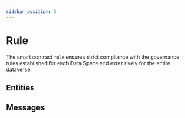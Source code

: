 ```yaml
---
sidebar_position: 3
---
```


# Rule

The smart contract `rule` ensures strict compliance with the governance rules established for each Data Space and extensively for the entire dataverse.

## Entities

## Messages
